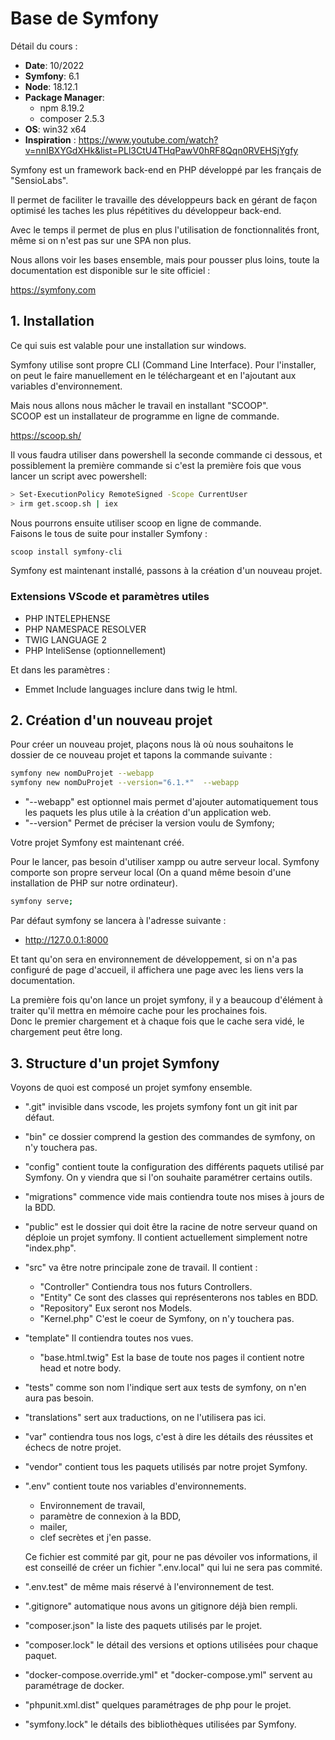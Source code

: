 # Base de Symfony #

Détail du cours :

- **Date**: 10/2022
- **Symfony**: 6.1
- **Node**: 18.12.1
- **Package Manager**:
  - npm 8.19.2
  - composer  2.5.3
- **OS**: win32 x64
- **Inspiration** : <https://www.youtube.com/watch?v=nnIBXYGdXHk&list=PLl3CtU4THqPawV0hRF8Qqn0RVEHSjYgfy>

Symfony est un framework back-end en PHP développé par les français de "SensioLabs".

Il permet de faciliter le travaille des développeurs back en gérant de façon optimisé les taches les plus répétitives du développeur back-end.

Avec le temps il permet de plus en plus l'utilisation de fonctionnalités front, même si on n'est pas sur une SPA non plus.

Nous allons voir les bases ensemble, mais pour pousser plus loins, toute la documentation est disponible sur le site officiel :

<https://symfony.com>

## 1. Installation ##

Ce qui suis est valable pour une installation sur windows.

Symfony utilise sont propre CLI (Command Line Interface).
Pour l'installer, on peut le faire manuellement en le téléchargeant et en l'ajoutant aux variables d'environnement.

Mais nous allons nous mâcher le travail en installant "SCOOP".  
SCOOP est un installateur de programme en ligne de commande.

<https://scoop.sh/>

Il vous faudra utiliser dans powershell la seconde commande ci dessous, et possiblement la première commande si c'est la première fois que vous lancer un script avec powershell:

```bash
> Set-ExecutionPolicy RemoteSigned -Scope CurrentUser 
> irm get.scoop.sh | iex
```

Nous pourrons ensuite utiliser scoop en ligne de commande.  
Faisons le tous de suite pour installer Symfony :

```bash
scoop install symfony-cli
```

Symfony est maintenant installé, passons à la création d'un nouveau projet.

### Extensions VScode et paramètres utiles ###

- PHP INTELEPHENSE
- PHP NAMESPACE RESOLVER
- TWIG LANGUAGE 2
- PHP InteliSense (optionnellement)

Et dans les paramètres :

- Emmet Include languages inclure dans twig le html.

## 2. Création d'un nouveau projet ##

Pour créer un nouveau projet, plaçons nous là où nous souhaitons le dossier de ce nouveau projet et tapons la commande suivante :

```bash
symfony new nomDuProjet --webapp
symfony new nomDuProjet --version="6.1.*"  --webapp
```

- "--webapp" est optionnel mais permet d'ajouter automatiquement tous les paquets les plus utile à la création d'un application web.
- "--version" Permet de préciser la version voulu de Symfony;

Votre projet Symfony est maintenant créé.

Pour le lancer, pas besoin d'utiliser xampp ou autre serveur local. Symfony comporte son propre serveur local (On a quand même besoin d'une installation de PHP sur notre ordinateur).

```bash
symfony serve;
```

Par défaut symfony se lancera à l'adresse suivante :

- <http://127.0.0.1:8000>

Et tant qu'on sera en environnement de développement, si on n'a pas configuré de page d'accueil, il affichera une page avec les liens vers la documentation.

La première fois qu'on lance un projet symfony, il y a beaucoup d'élément à traiter qu'il mettra en mémoire cache pour les prochaines fois.  
Donc le premier chargement et à chaque fois que le cache sera vidé, le chargement peut être long.

## 3. Structure d'un projet Symfony ##

Voyons de quoi est composé un projet symfony ensemble.

- ".git" invisible dans vscode, les projets symfony font un git init par défaut.
- "bin" ce dossier comprend la gestion des commandes de symfony, on n'y touchera pas.
- "config" contient toute la configuration des différents paquets utilisé par Symfony. On y viendra que si l'on souhaite paramétrer certains outils.
- "migrations" commence vide mais contiendra toute nos mises à jours de la BDD.
- "public" est le dossier qui doit être la racine de notre serveur quand on déploie un projet symfony. Il contient actuellement simplement notre "index.php".

- "src" va être notre principale zone de travail. Il contient :
  - "Controller" Contiendra tous nos futurs Controllers.
  - "Entity" Ce sont des classes qui représenterons nos tables en BDD.
  - "Repository" Eux seront nos Models.
  - "Kernel.php" C'est le coeur de Symfony, on n'y touchera pas.

- "template" Il contiendra toutes nos vues.
  - "base.html.twig" Est la base de toute nos pages il contient notre head et notre body.

- "tests" comme son nom l'indique sert aux tests de symfony, on n'en aura pas besoin.
- "translations" sert aux traductions, on ne l'utilisera pas ici.
- "var" contiendra tous nos logs, c'est à dire les détails des réussites et échecs de notre projet.
- "vendor" contient tous les paquets utilisés par notre projet Symfony.
- ".env" contient toute nos variables d'environnements.
  - Environnement de travail,
  - paramètre de connexion à la BDD,
  - mailer,
  - clef secrètes et j'en passe.  
  
  Ce fichier est commité par git, pour ne pas dévoiler vos informations, il est conseillé de créer un fichier ".env.local" qui lui ne sera pas commité.
- ".env.test" de même mais réservé à l'environnement de test.
- ".gitignore" automatique nous avons un gitignore déjà bien rempli.
- "composer.json" la liste des paquets utilisés par le projet.
- "composer.lock" le détail des versions et options utilisées pour chaque paquet.
- "docker-compose.override.yml" et "docker-compose.yml" servent au paramétrage de docker.
- "phpunit.xml.dist" quelques paramétrages de php pour le projet.
- "symfony.lock" le détails des bibliothèques utilisées par Symfony.
